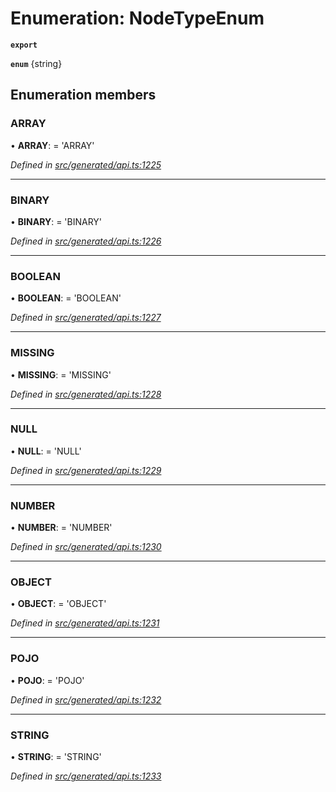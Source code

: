 # Enumeration: NodeTypeEnum

**`export`** 

**`enum`** {string}

## Enumeration members

###  ARRAY

• **ARRAY**: =  <any> 'ARRAY'

*Defined in [src/generated/api.ts:1225](https://github.com/mailslurp/mailslurp-client-ts-js/blob/c5d4ad1/src/generated/api.ts#L1225)*

___

###  BINARY

• **BINARY**: =  <any> 'BINARY'

*Defined in [src/generated/api.ts:1226](https://github.com/mailslurp/mailslurp-client-ts-js/blob/c5d4ad1/src/generated/api.ts#L1226)*

___

###  BOOLEAN

• **BOOLEAN**: =  <any> 'BOOLEAN'

*Defined in [src/generated/api.ts:1227](https://github.com/mailslurp/mailslurp-client-ts-js/blob/c5d4ad1/src/generated/api.ts#L1227)*

___

###  MISSING

• **MISSING**: =  <any> 'MISSING'

*Defined in [src/generated/api.ts:1228](https://github.com/mailslurp/mailslurp-client-ts-js/blob/c5d4ad1/src/generated/api.ts#L1228)*

___

###  NULL

• **NULL**: =  <any> 'NULL'

*Defined in [src/generated/api.ts:1229](https://github.com/mailslurp/mailslurp-client-ts-js/blob/c5d4ad1/src/generated/api.ts#L1229)*

___

###  NUMBER

• **NUMBER**: =  <any> 'NUMBER'

*Defined in [src/generated/api.ts:1230](https://github.com/mailslurp/mailslurp-client-ts-js/blob/c5d4ad1/src/generated/api.ts#L1230)*

___

###  OBJECT

• **OBJECT**: =  <any> 'OBJECT'

*Defined in [src/generated/api.ts:1231](https://github.com/mailslurp/mailslurp-client-ts-js/blob/c5d4ad1/src/generated/api.ts#L1231)*

___

###  POJO

• **POJO**: =  <any> 'POJO'

*Defined in [src/generated/api.ts:1232](https://github.com/mailslurp/mailslurp-client-ts-js/blob/c5d4ad1/src/generated/api.ts#L1232)*

___

###  STRING

• **STRING**: =  <any> 'STRING'

*Defined in [src/generated/api.ts:1233](https://github.com/mailslurp/mailslurp-client-ts-js/blob/c5d4ad1/src/generated/api.ts#L1233)*
